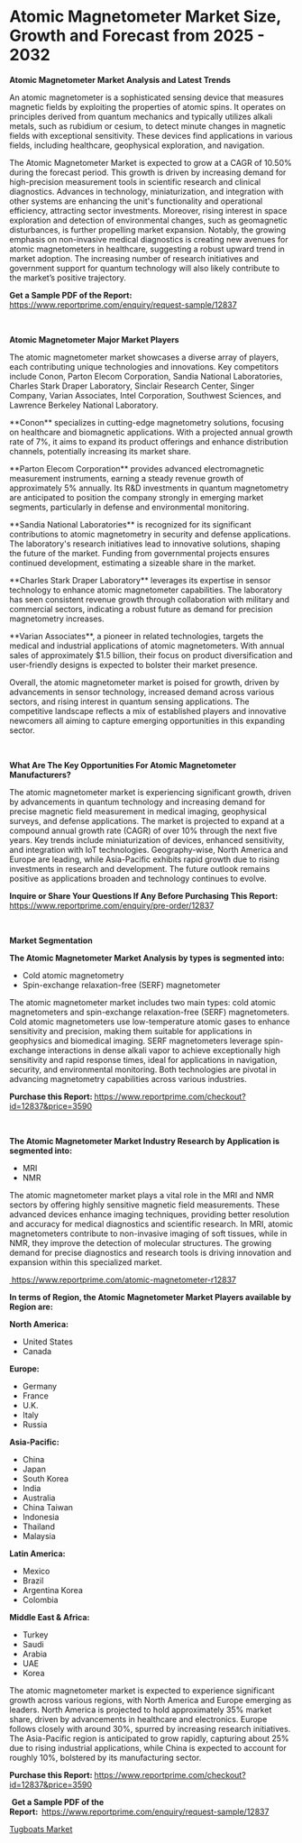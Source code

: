 <p><h1>Atomic Magnetometer Market Size, Growth and Forecast from 2025 - 2032</h1></p><p><strong>Atomic Magnetometer Market Analysis and Latest Trends</strong></p>
<p><p>An atomic magnetometer is a sophisticated sensing device that measures magnetic fields by exploiting the properties of atomic spins. It operates on principles derived from quantum mechanics and typically utilizes alkali metals, such as rubidium or cesium, to detect minute changes in magnetic fields with exceptional sensitivity. These devices find applications in various fields, including healthcare, geophysical exploration, and navigation.</p><p>The Atomic Magnetometer Market is expected to grow at a CAGR of 10.50% during the forecast period. This growth is driven by increasing demand for high-precision measurement tools in scientific research and clinical diagnostics. Advances in technology, miniaturization, and integration with other systems are enhancing the unit's functionality and operational efficiency, attracting sector investments. Moreover, rising interest in space exploration and detection of environmental changes, such as geomagnetic disturbances, is further propelling market expansion. Notably, the growing emphasis on non-invasive medical diagnostics is creating new avenues for atomic magnetometers in healthcare, suggesting a robust upward trend in market adoption. The increasing number of research initiatives and government support for quantum technology will also likely contribute to the market’s positive trajectory.</p></p>
<p><strong>Get a Sample PDF of the Report:&nbsp;</strong> <a href="https://www.reportprime.com/enquiry/request-sample/12837?utm_campaign=2933&utm_medium=2&utm_source=Github&utm_content=ia&utm_term=19032025&utm_id=atomic-magnetometer">https://www.reportprime.com/enquiry/request-sample/12837</a></p>
<p>&nbsp;</p>
<p><strong>Atomic Magnetometer Major Market Players</strong></p>
<p><p>The atomic magnetometer market showcases a diverse array of players, each contributing unique technologies and innovations. Key competitors include Conon, Parton Elecom Corporation, Sandia National Laboratories, Charles Stark Draper Laboratory, Sinclair Research Center, Singer Company, Varian Associates, Intel Corporation, Southwest Sciences, and Lawrence Berkeley National Laboratory.</p><p>**Conon** specializes in cutting-edge magnetometry solutions, focusing on healthcare and biomagnetic applications. With a projected annual growth rate of 7%, it aims to expand its product offerings and enhance distribution channels, potentially increasing its market share.</p><p>**Parton Elecom Corporation** provides advanced electromagnetic measurement instruments, earning a steady revenue growth of approximately 5% annually. Its R&D investments in quantum magnetometry are anticipated to position the company strongly in emerging market segments, particularly in defense and environmental monitoring.</p><p>**Sandia National Laboratories** is recognized for its significant contributions to atomic magnetometry in security and defense applications. The laboratory's research initiatives lead to innovative solutions, shaping the future of the market. Funding from governmental projects ensures continued development, estimating a sizeable share in the market.</p><p>**Charles Stark Draper Laboratory** leverages its expertise in sensor technology to enhance atomic magnetometer capabilities. The laboratory has seen consistent revenue growth through collaboration with military and commercial sectors, indicating a robust future as demand for precision magnetometry increases.</p><p>**Varian Associates**, a pioneer in related technologies, targets the medical and industrial applications of atomic magnetometers. With annual sales of approximately $1.5 billion, their focus on product diversification and user-friendly designs is expected to bolster their market presence.</p><p>Overall, the atomic magnetometer market is poised for growth, driven by advancements in sensor technology, increased demand across various sectors, and rising interest in quantum sensing applications. The competitive landscape reflects a mix of established players and innovative newcomers all aiming to capture emerging opportunities in this expanding sector.</p></p>
<p>&nbsp;</p>
<p><strong>What Are The Key Opportunities For Atomic Magnetometer Manufacturers?</strong></p>
<p><p>The atomic magnetometer market is experiencing significant growth, driven by advancements in quantum technology and increasing demand for precise magnetic field measurement in medical imaging, geophysical surveys, and defense applications. The market is projected to expand at a compound annual growth rate (CAGR) of over 10% through the next five years. Key trends include miniaturization of devices, enhanced sensitivity, and integration with IoT technologies. Geography-wise, North America and Europe are leading, while Asia-Pacific exhibits rapid growth due to rising investments in research and development. The future outlook remains positive as applications broaden and technology continues to evolve.</p></p>
<p><strong>Inquire or Share Your Questions If Any Before Purchasing This Report:</strong> <a href="https://www.reportprime.com/enquiry/pre-order/12837?utm_campaign=2933&utm_medium=2&utm_source=Github&utm_content=ia&utm_term=19032025&utm_id=atomic-magnetometer">https://www.reportprime.com/enquiry/pre-order/12837</a></p>
<p>&nbsp;</p>
<p><strong>Market Segmentation</strong></p>
<p><strong>The Atomic Magnetometer Market Analysis by types is segmented into:</strong></p>
<p><ul><li>Cold atomic magnetometry</li><li>Spin-exchange relaxation-free (SERF) magnetometer</li></ul></p>
<p><p>The atomic magnetometer market includes two main types: cold atomic magnetometers and spin-exchange relaxation-free (SERF) magnetometers. Cold atomic magnetometers use low-temperature atomic gases to enhance sensitivity and precision, making them suitable for applications in geophysics and biomedical imaging. SERF magnetometers leverage spin-exchange interactions in dense alkali vapor to achieve exceptionally high sensitivity and rapid response times, ideal for applications in navigation, security, and environmental monitoring. Both technologies are pivotal in advancing magnetometry capabilities across various industries.</p></p>
<p><strong>Purchase this Report:&nbsp;</strong><a href="https://www.reportprime.com/checkout?id=12837&price=3590&utm_campaign=2933&utm_medium=2&utm_source=Github&utm_content=ia&utm_term=19032025&utm_id=atomic-magnetometer">https://www.reportprime.com/checkout?id=12837&price=3590</a></p>
<p>&nbsp;</p>
<p><strong>The Atomic Magnetometer Market Industry Research by Application is segmented into:</strong></p>
<p><ul><li>MRI</li><li>NMR</li></ul></p>
<p><p>The atomic magnetometer market plays a vital role in the MRI and NMR sectors by offering highly sensitive magnetic field measurements. These advanced devices enhance imaging techniques, providing better resolution and accuracy for medical diagnostics and scientific research. In MRI, atomic magnetometers contribute to non-invasive imaging of soft tissues, while in NMR, they improve the detection of molecular structures. The growing demand for precise diagnostics and research tools is driving innovation and expansion within this specialized market.</p></p>
<p><a href="https://www.reportprime.com/atomic-magnetometer-r12837?utm_campaign=2933&utm_medium=2&utm_source=Github&utm_content=ia&utm_term=19032025&utm_id=atomic-magnetometer">&nbsp;https://www.reportprime.com/atomic-magnetometer-r12837</a></p>
<p><strong>In terms of Region, the Atomic Magnetometer Market Players available by Region are:</strong></p>
<p>
    <p> <strong> North America: </strong>
        <ul>
            <li>United States</li>
            <li>Canada</li>
        </ul>
        </p> 
    <p> <strong> Europe: </strong>
        <ul>
            <li>Germany</li>
            <li>France</li>
            <li>U.K.</li>
            <li>Italy</li>
            <li>Russia</li>
        </ul>
        </p> 
    <p> <strong> Asia-Pacific: </strong>
        <ul>
            <li>China</li>
            <li>Japan</li>
            <li>South Korea</li>
            <li>India</li>
            <li>Australia</li>
            <li>China Taiwan</li>
            <li>Indonesia</li>
            <li>Thailand</li>
            <li>Malaysia</li>
        </ul>
        </p> 
    <p> <strong> Latin America: </strong>
        <ul>
            <li>Mexico</li>
            <li>Brazil</li>
            <li>Argentina Korea</li>
            <li>Colombia</li>
        </ul>
        </p> 
    <p> <strong> Middle East & Africa: </strong>
        <ul>
            <li>Turkey</li>
            <li>Saudi</li>
            <li>Arabia</li>
            <li>UAE</li>
            <li>Korea</li>
        </ul>
    </p>
    </p>
<p><p>The atomic magnetometer market is expected to experience significant growth across various regions, with North America and Europe emerging as leaders. North America is projected to hold approximately 35% market share, driven by advancements in healthcare and electronics. Europe follows closely with around 30%, spurred by increasing research initiatives. The Asia-Pacific region is anticipated to grow rapidly, capturing about 25% due to rising industrial applications, while China is expected to account for roughly 10%, bolstered by its manufacturing sector.</p></p>
<p><strong>Purchase this Report: </strong><a href="https://www.reportprime.com/checkout?id=12837&price=3590&utm_campaign=2933&utm_medium=2&utm_source=Github&utm_content=ia&utm_term=19032025&utm_id=atomic-magnetometer">https://www.reportprime.com/checkout?id=12837&price=3590</a></p>
<p>&nbsp;<strong>Get a Sample PDF of the Report:&nbsp;&nbsp;</strong><a href="https://www.reportprime.com/enquiry/request-sample/12837?utm_campaign=2933&utm_medium=2&utm_source=Github&utm_content=ia&utm_term=19032025&utm_id=atomic-magnetometer">https://www.reportprime.com/enquiry/request-sample/12837</a></p>
<p><strong></strong></p>
<p><p><a href="https://github.com/JakirUddin511/Market-Research-Report-List-2/blob/main/tugboats-market.md?utm_campaign=2933&utm_medium=2&utm_source=Github&utm_content=ia&utm_term=19032025&utm_id=atomic-magnetometer">Tugboats Market</a></p></p>
